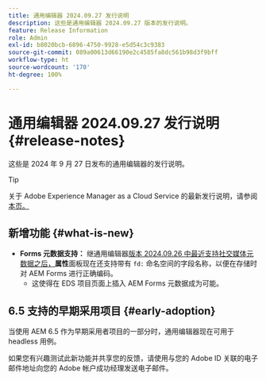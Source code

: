 ```yaml
---
title: 通用编辑器 2024.09.27 发行说明
description: 这些是通用编辑器 2024.09.27 版本的发行说明。
feature: Release Information
role: Admin
exl-id: b8020bcb-6896-4750-9928-e5d54c3c9383
source-git-commit: 089a00613d66190e2c4585fa8dc561b98d3f9bff
workflow-type: ht
source-wordcount: '170'
ht-degree: 100%

---
```


# 通用编辑器 2024.09.27 发行说明 {#release-notes}

这些是 2024 年 9 月 27 日发布的通用编辑器的发行说明。

>[!TIP]
>
>关于 Adobe Experience Manager as a Cloud Service 的最新发行说明，请参阅[本页。](/help/release-notes/release-notes-cloud/release-notes-current.md)

## 新增功能 {#what-is-new}

* **Forms 元数据支持：** 继通用编辑器[版本 2024.09.26 中最近支持社交媒体元数据之后，](/help/release-notes/universal-editor/2024/2024-09-26.md)**属性**&#x200B;面板现在还支持带有 `fd:` 命名空间的字段名称，以便在存储时对 AEM Forms 进行正确编码。
   * 这使得在 EDS 项目页面上插入 AEM Forms 元数据成为可能。

## 6.5 支持的早期采用项目 {#early-adoption}

当使用 AEM 6.5 作为早期采用者项目的一部分时，通用编辑器现在可用于 headless 用例。

如果您有兴趣测试此新功能并共享您的反馈，请使用与您的 Adobe ID 关联的电子邮件地址向您的 Adobe 帐户成功经理发送电子邮件。
